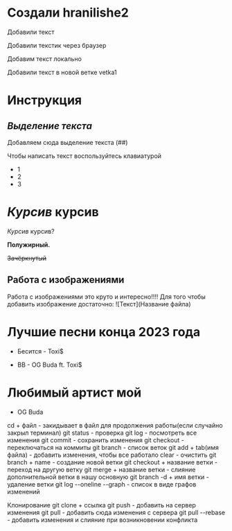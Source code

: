 ﻿# Создали hranilishe2

Добавили текст

Добавили текстик через браузер

Добавим текст локально

Добавили текст в новой ветке vetka1

# Инструкция

## *Выделение текста*
Добавляем сюда выделение текста (##)

Чтобы написать текст воспользуйтесь клавиатурой 
* 1
* 2
* 3

# *Курсив* курсив
*Курсив* курсив?

**Полужирный.**

~~Зачёркнутый~~

## Работа с изображениями

Работа с изображениями это круто и интересно!!!!
Для того чтобы добавить изображение достаточно:
![Текст](Название файла)

# Лучшие песни конца 2023 года 
+ Бесится - Toxi$
* BB - OG Buda ft. Toxi$
# Любимый артист мой
+ OG Buda


cd + файл - закидывает в файл для продолжения работы(если случайно закрыл терминал)
git status - проверка
git log - посмотреть все изменения
git commit - сохранить изменения
git checkout - переключаться на коммиты
git branch - список веток 
git add + tab(имя файла) - добавить изменения, чтобы все работало
clear - очистить
git branch + name - создание новой ветки 
git checkout + название ветки - переход на другую ветку
git merge + название ветки - слияние дополнительной ветки в нашу основную
git branch -d + имя ветки - удаление ветки
git log --oneline --graph - список в виде графов изменений


Клонирование
git clone + ссылка
git push - добавить на сервер изменения
git pull - добавить сюда изменения с сервера
git pull --rebase - добавить изменения и слияние при возникновении конфликта

